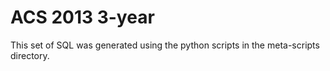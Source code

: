 ACS 2013 3-year
===============

This set of SQL was generated using the python scripts in the meta-scripts
directory.

